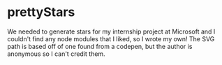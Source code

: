 # prettyStars
We needed to generate stars for my internship project at Microsoft and I couldn't find any node modules that I liked, so I wrote my own! The SVG path is based off of one found from a codepen, but the author is anonymous so I can't credit them.
